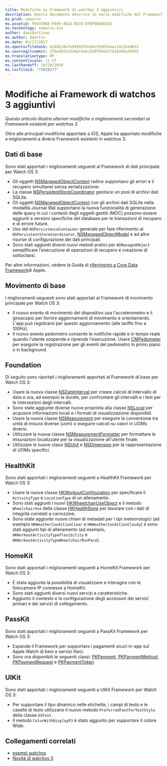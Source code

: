```yaml
---
title: Modifiche ai Framework di watchos 3 aggiuntivi
description: Questo documento descrive le varie modifiche del Framework introdotte con watchos 3 e come usarle in Novell. Vengono illustrati i dati di base, Motion core, Foundation, HealthKit, HomeKit, PassKit e UIKit.
ms.prod: xamarin
ms.assetid: FE93796E-F699-4B14-B37D-D39F9D48E81E
ms.technology: xamarin-ios
author: davidortinau
ms.author: daortin
ms.date: 03/17/2017
ms.openlocfilehash: 628d2c8efe9459378c64c55d653eac14c55e0815
ms.sourcegitcommit: 2fbe4932a319af4ebc829f65eb1fb1816ba305d3
ms.translationtype: MT
ms.contentlocale: it-IT
ms.lasthandoff: 10/29/2019
ms.locfileid: "73028277"
---
```

# <a name="additional-watchos-3-frameworks-changes"></a>Modifiche ai Framework di watchos 3 aggiuntivi

_Questo articolo illustra ulteriori modifiche o miglioramenti secondari ai Framework esistenti per watchos 3._

Oltre alle principali modifiche apportate a iOS, Apple ha apportato modifiche e miglioramenti a diversi Framework esistenti in watchos 3.

## <a name="core-data"></a>Dati di base

Sono stati apportati i miglioramenti seguenti al Framework di dati principale per Watch OS 3:

- Gli oggetti [NSManagedObjectContext](https://developer.apple.com/reference/coredata/nsmanagedobjectcontext) radice supportano gli errori e il recupero simultanei senza serializzazione.
- La classe [NSPersistentStoreCoordinator](https://developer.apple.com/reference/coredata/nspersistentstorecoordinator) gestisce un pool di archivi dati SQLite.
- Gli oggetti [NSManagedObjectContext](https://developer.apple.com/reference/coredata/nsmanagedobjectcontext) con gli archivi dati SQLite nella modalità Journal Wal supportano la nuova funzionalità di generazione delle query in cui i contesti degli oggetti gestiti (MOC) possono essere aggiunti a versioni specifiche del database per le transazioni di recupero e di errore future.
- Uso del `NSPersistenceContainer` generale per fare riferimento al `NSPersistentStoreCoordinator`, [NSManagedObjectModel](https://developer.apple.com/reference/coredata/nsmanagedobjectmodel) e ad altre risorse di configurazione dei dati principali.
- Sono stati aggiunti diversi nuovi metodi pratici per `NSManagedObject` semplificare l'esecuzione di operazioni di recupero e creazione di sottoclassi.

Per altre informazioni, vedere la Guida di [riferimento a Core Data Framework](https://developer.apple.com/reference/coredata)di Apple.

## <a name="core-motion"></a>Movimento di base

I miglioramenti seguenti sono stati apportati al Framework di movimento principale per Watch OS 3:

- Il nuovo evento di movimento del dispositivo usa l'accelerometro e il giroscopio per fornire aggiornamenti di movimento e orientamento. L'app può registrarsi per questo aggiornamento (alle tariffe fino a 100Hz).
- Il nuovo evento pedometro consente le notifiche rapide e in tempo reale quando l'utente sospende e riprende l'esecuzione. Usare [CMPedometer](https://developer.apple.com/reference/coremotion/cmpedometer) per eseguire la registrazione per gli eventi del pedometro in primo piano o in background.

## <a name="foundation"></a>Foundation

Di seguito sono riportati i miglioramenti apportati al Framework di base per Watch OS 3:

- Usare la nuova classe [NSDateInterval](https://developer.apple.com/reference/foundation/nsdateinterval) per creare calcoli di intervallo di data e ora, ad esempio le durate, per confrontare gli intervalli e i test per le intersezioni degli intervalli.
- Sono state aggiunte diverse nuove proprietà alla classe [NSLocal](https://developer.apple.com/reference/foundation/nslocale) per acquisire informazioni locali e i formati di visualizzazione disponibili.
- Usare la nuova classe [NSMeasurement](https://developer.apple.com/reference/foundation/nsmeasurement) per eseguire la conversione tra unità di misura diverse (uom) o eseguire calcoli su valori in UOMs diversi.
- Utilizzare la nuova classe [NSMeasurementFormatter](https://developer.apple.com/reference/foundation/nsmeasurementformatter) per formattare le misurazioni localizzate per la visualizzazione all'utente finale.
- Utilizzare le nuove classi [NSUnit](https://developer.apple.com/reference/foundation/nsunit) e [NSDimension](https://developer.apple.com/reference/foundation/nsdimension) per la rappresentazione di UOMs specifici.

## <a name="healthkit"></a>HealthKit

Sono stati apportati i miglioramenti seguenti a HealthKit Framework per Watch OS 3:

- Usare la nuova classe [HKWorkoutConfiguration](https://developer.apple.com/reference/healthkit/hkworkoutconfiguration) per specificare il `ActivityType` e `LocationType` di un allenamento.
- Sono stati aggiunti i nuovi [HKWheelchairUseObject](https://developer.apple.com/reference/healthkit/hkwheelchairuseobject) e il metodo `WheelchairUse` della classe [HKHealthStore](https://developer.apple.com/reference/healthkit/hkhealthstore) per lavorare con i dati di integrità correlati a carrozzine.
- Sono state aggiunte nuove chiavi di metadati per i tipi meteorologici (ad esempio `HKWeatherConditionClear` e `HKWeatherConditionCloudy`) e sono stati aggiunti tipi di allenamento (ad esempio, `HKWorkoutActivityTypeFlexibility` e `HKWorkoutActivityTypeWheelchairRunPace`).

## <a name="homekit"></a>HomeKit

Sono stati apportati i miglioramenti seguenti a HomeKit Framework per Watch OS 3:

- È stata aggiunta la possibilità di visualizzare e interagire con le fotocamere IP connesse a HomeKit.
- Sono stati aggiunti diversi nuovi servizi e caratteristiche.
- Aggiunto il contesto e la configurazione degli accessori dei servizi primari e dei servizi di collegamento.

## <a name="passkit"></a>PassKit

Sono stati apportati i miglioramenti seguenti a PassKit Framework per Watch OS 3:

- Espande il Framework per supportare i pagamenti sicuri in-app sul Apple Watch di beni e servizi fisici.
- Sono ora disponibili le seguenti classi: [PKPayment](https://developer.apple.com/reference/passkit/pkpayment), [PKPaymentMethod](https://developer.apple.com/reference/passkit/pkpaymentmethod), [PKPaymentRequest](https://developer.apple.com/reference/passkit/pkpaymentrequest) e [PKPaymentToken](https://developer.apple.com/reference/passkit/pkpaymenttoken)

## <a name="uikit"></a>UIKit

Sono stati apportati i miglioramenti seguenti a UIKit Framework per Watch OS 3:

- Per supportare il tipo dinamico nelle etichette, i campi di testo e le caselle di testo utilizzano il nuovo metodo `PreferredFontForTextStyle` della classe `UIFont`.
- Il metodo `ColorWithDisplayP3` è stato aggiunto per supportare il colore Wide.

## <a name="related-links"></a>Collegamenti correlati

- [esempi watchos](https://docs.microsoft.com/samples/browse/?products=xamarin&term=Xamarin.iOS%20watchos)
- [Novità di watchos 3](https://developer.apple.com/library/prerelease/content/releasenotes/General/WhatsNewInwatchOS/Articles/watchOS3.html#//apple_ref/doc/uid/TP40017085-SW1)
